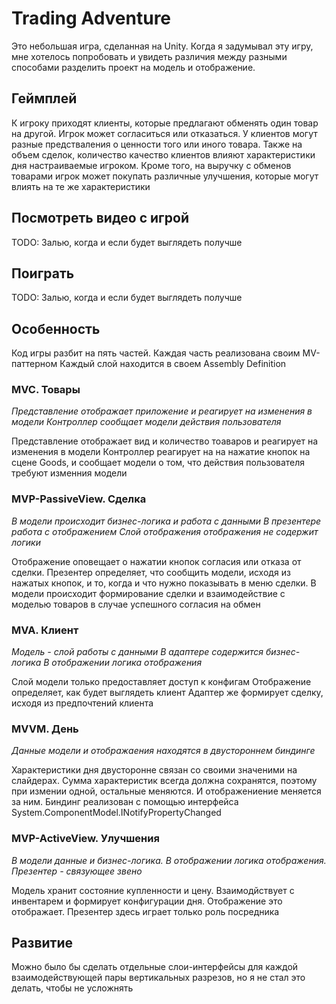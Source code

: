 # Trading Adventure
Это небольшая игра, сделанная на Unity.
Когда я задумывал эту игру, мне хотелось попробовать и увидеть различия между разными способами разделить проект на модель и отображение.

## Геймплей
К игроку приходят клиенты, которые предлагают обменять один товар на другой. 
Игрок может согласиться или отказаться.
У клиентов могут разные предстваления о ценности того или иного товара.
Также на объем сделок, количество качество клиентов влияют характеристики дня настраиваемые игроком.
Кроме того, на выручку с обменов товарами игрок может покупать различные улучшения, которые могут влиять на те же характеристики

## Посмотреть видео с игрой
TODO: Залью, когда и если будет выглядеть получше

## Поиграть
TODO: Залью, когда и если будет выглядеть получше

## Особенность
Код игры разбит на пять частей. Каждая часть реализована своим MV-паттерном
Каждый слой находится в своем Assembly Definition

### MVC. Товары
_Представление отображает приложение и реагирует на изменения в модели
Контроллер сообщает модели действия пользователя_

Представление отображает вид и количество тоаваров и реагирует на изменения в модели
Контроллер реагирует на на нажатие кнопок на сцене Goods, и сообщает модели о том, что действия пользователя требуют изменния модели

### MVP-PassiveView. Сделка
_В модели происходит бизнес-логика и работа с данными
В презентере работа с отображением
Слой отображения отображения не содержит логики_

Отображение оповещает о нажатии кнопок согласия или отказа от сделки.
Презентер определяет, что сообщить модели, исходя из нажатых кнопок, и то, когда и что нужно показывать в меню сделки.
В модели происходит формирование сделки и взаимодействие с моделью товаров в случае успешного согласия на обмен

### MVA. Клиент
_Модель - слой работы с данными
В адаптере содержится бизнес-логика
В отображении логика отображения_

Слой модели только предоставляет доступ к конфигам
Отображение определяет, как будет выглядеть клиент
Адаптер же формирует сделку, исходя из предпочтений клиента

### MVVM. День
_Данные модели и отображаения находятся в двустороннем биндинге_

Характеристики дня двусторонне связан со своими значеними на слайдерах. 
Сумма характеристик всегда должна сохранятся, поэтому при измении одной, остальные меняются. И отображениение меняется за ним.
Биндинг реализован с помощью интерфейса System.ComponentModel.INotifyPropertyChanged

### MVP-ActiveView. Улучшения
_В модели данные и бизнес-логика. В отображении логика отображения. Презентер - связующее звено_

Модель хранит состояние купленности и цену. Взаимодйствует с инвентарем и формирует конфигурации дня. 
Отображение это отображает. Презентер здесь играет только роль посредника

## Развитие
Можно было бы сделать отдельные слои-интерфейсы для каждой взаимодействующей пары вертикальных разрезов, но я не стал это делать, чтобы не усложнять
